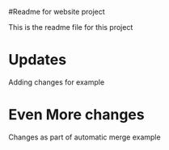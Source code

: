 #Readme for website project

This is the readme file for this project

# Updates

Adding changes for example

# Even More changes

Changes as part of automatic merge example
